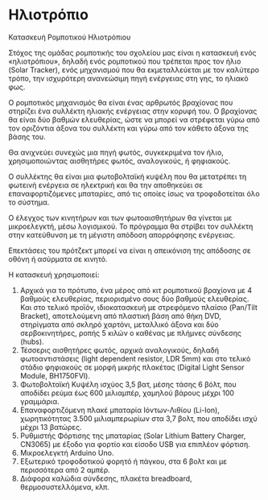 # Ηλιοτρόπιο
Κατασκευή Ρομποτικού Ηλιοτρόπιου

Στόχος της ομάδας ρομποτικής του σχολείου μας είναι η κατασκευή ενός «ηλιοτρόπιου», δηλαδή ενός ρομποτικού που τρέπεται προς τον ήλιο (Solar Tracker), ενός μηχανισμού που θα εκμεταλλεύεται με τον καλύτερο τρόπο, την ισχυρότερη ανανεώσιμη πηγή ενέργειας στη γης, το ηλιακό φως.

Ο ρομποτικός μηχανισμός θα είναι ένας αρθρωτός βραχίονας που στηρίζει ένα συλλέκτη ηλιακής ενέργειας στην κορυφή του. Ο βραχίονας θα είναι δύο βαθμών ελευθερίας, ώστε να μπορεί να στρέφεται γύρω από τον οριζόντια άξονα του συλλέκτη και γύρω από τον κάθετο άξονα της βάσης του.

Θα ανιχνεύει συνεχώς μια πηγή φωτός, συγκεκριμένα τον ήλιο, χρησιμοποιώντας αισθητήρες φωτός, αναλογικούς, ή φηφιακούς.

Ο συλλέκτης θα είναι μια φωτοβολταϊκή κυψέλη που θα μετατρέπει τη φωτεινή ενέργεια σε ηλεκτρική και θα την αποθηκεύει σε επαναφορτιζόμενες μπαταρίες, από τις οποίες ίσως να τροφοδοτείται όλο το σύστημα.

Ο έλεγχος των κινητήρων και των φωτοαισθητήρων θα γίνεται με μικροελεγκτή, μέσω λογισμικού. Το πρόγραμμα θα στρίβει τον συλλέκτη στην κατεύθυνση με τη μέγιστη απόδοση απορρόφησης ενέργειας.

Επεκτάσεις του πρότζεκτ μπορεί να είναι η απεικόνιση της απόδοσης σε οθόνη ή ασύρματα σε κινητό. 


Η κατασκευή χρησιμοποιεί:
  1) Αρχικά για το πρότυπο, ένα μέρος από κιτ ρομποτικού βραχίονα με 4 βαθμούς ελευθερίας, περιορισμένο σους δύο βαθμούς ελευθερίας. Και στο τελικό προϊόν, ιδιοκατασκευή με στρεφόμενο πλαίσιο (Pan/Tilt Bracket), αποτελούμενη από πλαστική βάση από θήκη DVD, στηρίγματα από σκληρό χαρτόνι, μεταλλικό άξονα και δύο σερβοκινητήρες, ροπής 5 κιλών ο καθένας με πλήμνες σύνδεσης (hubs).
  2) Τέσσερις αισθητήρες φωτός, αρχικά αναλογικούς, δηλαδή φωτοαντιστάσεις (light dependent resistor, LDR 5mm) και στο τελικό στάδιο φηφιακούς σε μορφή μικρής πλακέτας (Digital Light Sensor Module, BH1750FVI).
  3) Φωτοβολταϊκή Κυψέλη ισχύος 3,5 βατ, μέσης τάσης 6 βόλτ, που αποδίδει ρεύμα έως 600 μιλιαμπέρ, χαμηλού βάρους μέχρι 100 γραμμάρια.
  4) Επαναφορτιζόμενη πλακέ μπαταρία Ιόντων-Λιθίου (Li-Ion), χωρητικότητας 3.500 μιλιαμπερωρίων στα 3,7 βολτ, που αποδίδει ισχύ μέχρι 13 βατώρες.
  5) Ρυθμιστής Φόρτισης της μπαταρίας (Solar Lithium Battery Charger, CN3065) με έξοδο για φορτίο και είσοδο USB για επιπλέον φόρτιση. 
  7) Μικροελεγκτή Arduino Uno.
  8) Εξωτερικό τροφοδοτικού φορητό ή πάγκου, στα 6 βολτ και με περισσότερα από 2 αμπέρ.
  9) Διάφορα καλώδια σύνδεσης, πλακέτα breadboard, θερμοσυστελλόμενα, κλπ.
